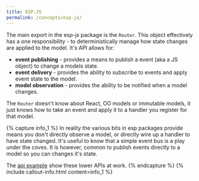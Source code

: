 ```yaml
---
title: ESP-JS
permalink: /concepts/esp-js/
---
```


The main export in the esp-js package is the `Router`.
This object effectively has a one responsibility - to deterministically manage how state changes are applied to the model.
It's API allows for:

* **event publishing** - provides a means to publish a event (aka a JS object) to change a models state.
* **event delivery** - provides the ability to subscribe to events and apply event state to the model.
* **model observation**  - provides the ability to be notified when a model changes. 

The `Router` doesn't know about React, OO models or immutable models, it just knows how to take an event and apply it to a handler you register for that model. 

{% capture info_1 %}
In reality the various bits in esp packages provide means you don't directly observe a model, or directly wire up a handler to have state changed.
It's useful to know that a simple event bus is a play under the coves.
It is however, common to publish events directly to a model so you can changes it's state.

The [api example](https://github.com/esp/esp-js/tree/master/examples/esp-js-api) show these lower APIs at work.
{% endcapture %}
{% include callout-info.html content=info_1 %}

